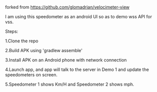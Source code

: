 forked from https://github.com/glomadrian/velocimeter-view

I am using this speedometer as an android UI so as to demo wss API for vss.


Steps:

1.Clone the repo

2.Build APK using 'gradlew assemble'

3.Install APK on an Android phone with network connection

4.Launch app, and app will talk to the server in Demo 1 and update the speedometers on screen.

5.Speedometer 1 shows Km/H and Speedometer 2 shows mph.
